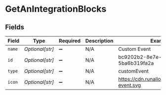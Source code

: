 # GetAnIntegrationBlocks


## Fields

| Field                                        | Type                                         | Required                                     | Description                                  | Example                                      |
| -------------------------------------------- | -------------------------------------------- | -------------------------------------------- | -------------------------------------------- | -------------------------------------------- |
| `name`                                       | *Optional[str]*                              | :heavy_minus_sign:                           | N/A                                          | Custom Event                                 |
| `id`                                         | *Optional[str]*                              | :heavy_minus_sign:                           | N/A                                          | bc9202b2-8e7e-47d4-9416-5ba6b319fa2a         |
| `type`                                       | *Optional[str]*                              | :heavy_minus_sign:                           | N/A                                          | customEvent                                  |
| `icon`                                       | *Optional[str]*                              | :heavy_minus_sign:                           | N/A                                          | https://cdn.runalloy.com/icons/app-event.svg |